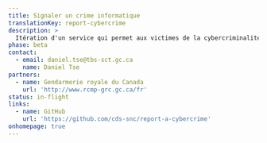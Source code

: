 ```yaml
---
title: Signaler un crime informatique
translationKey: report-cybercrime
description: >
  Itération d'un service qui permet aux victimes de la cybercriminalité de signaler plus facilement un incident et d'obtenir des conseils sur ce qu'elles peuvent faire pour se protéger.
phase: beta
contact:
  - email: daniel.tse@tbs-sct.gc.ca
    name: Daniel Tse
partners:
  - name: Gendarmerie royale du Canada
    url: 'http://www.rcmp-grc.gc.ca/fr'
status: in-flight
links:
  - name: GitHub
    url: 'https://github.com/cds-snc/report-a-cybercrime'
onhomepage: true
---
```


